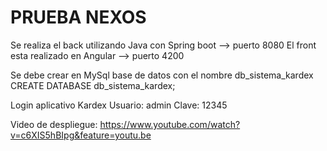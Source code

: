 # PRUEBA NEXOS

Se realiza el back utilizando Java con Spring boot --> puerto 8080
El front esta realizado en Angular --> puerto 4200

Se debe crear en MySql base de datos con el nombre db_sistema_kardex
 CREATE DATABASE db_sistema_kardex;
 
 Login aplicativo Kardex
 Usuario: admin
 Clave: 12345
 
 Video de despliegue:
 https://www.youtube.com/watch?v=c6XIS5hBIpg&feature=youtu.be
 
 
 
